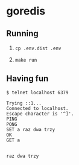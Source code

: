 # goredis

## Running

1. `cp .env.dist .env`  

2. `make run`

## Having fun

```
$ telnet localhost 6379

Trying ::1...
Connected to localhost.
Escape character is '^]'.
PING
PONG
SET a raz dwa trzy
OK
GET a


raz dwa trzy
```
